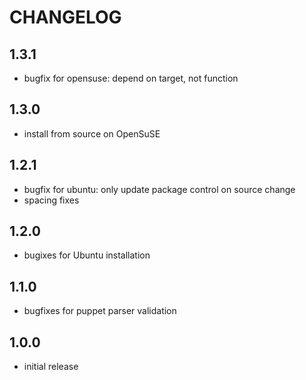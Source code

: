 # CHANGELOG

## 1.3.1
- bugfix for opensuse: depend on target, not function

## 1.3.0
- install from source on OpenSuSE

## 1.2.1
- bugfix for ubuntu: only update package control on source change
- spacing fixes

## 1.2.0
- bugixes for Ubuntu installation

## 1.1.0
- bugfixes for puppet parser validation

## 1.0.0
- initial release
